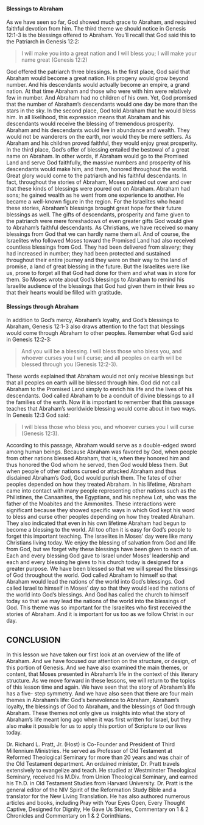 #### Blessings to Abraham

As we have seen so far, God showed much grace to Abraham, and required faithful devotion from him. The third theme we should notice in Genesis 12:1-3 is the blessings offered to Abraham. You’ll recall that God said this to the Patriarch in Genesis 12:2:

> I will make you into a great nation and I will bless you; I will make your name great (Genesis 12:2)

God offered the patriarch three blessings. In the first place, God said that Abraham would become a great nation. His progeny would grow beyond number. And his descendants would actually become an empire, a grand nation. At that time Abraham and those who were with him were relatively few in number. And Abraham had no children of his own. Yet, God promised that the number of Abraham’s descendants would one day be more than the stars in the sky.
In the second place, God told Abraham that he would bless him. In all likelihood, this expression means that Abraham and his descendants would receive the blessing of tremendous prosperity. Abraham and his descendants would live in abundance and wealth. They would not be wanderers on the earth, nor would they be mere settlers. As Abraham and his children proved faithful, they would enjoy great prosperity.
In the third place, God’s offer of blessing entailed the bestowal of a great name on Abraham. In other words, if Abraham would go to the Promised Land and serve God faithfully, the massive numbers and prosperity of his descendants would make him, and them, honored throughout the world. Great glory would come to the patriarch and his faithful descendants.
In fact, throughout the stories of Abraham, Moses pointed out over and over that these kinds of blessings were poured out on Abraham. Abraham had sons; he gained wealth as he went from one experience to another. He became a well-known figure in the region. For the Israelites who heard these stories, Abraham’s blessings brought great hope for their future blessings as well. The gifts of descendants, prosperity and fame given to the patriarch were mere foreshadows of even greater gifts God would give to Abraham’s faithful descendants.
As Christians, we have received so many blessings from God that we can hardly name them all. And of course, the Israelites who followed Moses toward the Promised Land had also received countless blessings from God. They had been delivered from slavery; they had increased in number; they had been protected and sustained throughout their entire journey and they were on their way to the land of promise, a land of great blessing in the future. But the Israelites were like us, prone to forget all that God had done for them and what was in store for them. So Moses wrote about God’s blessings to Abraham to remind his Israelite audience of the blessings that God had given them in their lives so that their hearts would be filled with gratitude.

#### Blessings through Abraham

In addition to God’s mercy, Abraham’s loyalty, and God’s blessings to Abraham, Genesis 12:1-3 also draws attention to the fact that blessings would come through Abraham to other peoples. Remember what God said in Genesis 12:2-3:

> And you will be a blessing. I will bless those who bless you, and whoever curses you I will curse; and all peoples on earth will be blessed through you (Genesis 12:2-3).

These words explained that Abraham would not only receive blessings but that all peoples on earth will be blessed through him. God did not call Abraham to the Promised Land simply to enrich his life and the lives of his descendants. God called Abraham to be a conduit of divine blessings to all the families of the earth. Now it is important to remember that this passage teaches that Abraham’s worldwide blessing would come about in two ways. In Genesis 12:3 God said:

> I will bless those who bless you, and whoever curses you I will curse (Genesis 12:3).

According to this passage, Abraham would serve as a double-edged sword among human beings. Because Abraham was favored by God, when people from other nations blessed Abraham, that is, when they honored him and thus honored the God whom he served, then God would bless them. But when people of other nations cursed or attacked Abraham and thus disdained Abraham’s God, God would punish them. The fates of other peoples depended on how they treated Abraham.
In his lifetime, Abraham came into contact with many people representing other nations such as the Philistines, the Canaanites, the Egyptians, and his nephew Lot, who was the father of the Moabites and the Ammonites. These interactions were significant because they showed specific ways in which God kept his word to bless and curse other peoples depending on how they treated Abraham. They also indicated that even in his own lifetime Abraham had begun to become a blessing to the world.
All too often it is easy for God’s people to forget this important teaching. The Israelites in Moses’ day were like many Christians living today. We enjoy the blessing of salvation from God and life from God, but we forget why these blessings have been given to each of us. Each and every blessing God gave to Israel under Moses’ leadership and each and every blessing he gives to his church today is designed for a greater purpose. We have been blessed so that we will spread the blessings of God throughout the world. God called Abraham to himself so that Abraham would lead the nations of the world into God’s blessings. God called Israel to himself in Moses’ day so that they would lead the nations of the world into God’s blessings. And God has called the church to himself today so that we may lead the nations of the world into the blessings of God. This theme was so important for the Israelites who first received the stories of Abraham. And it is important for us too as we follow Christ in our day.

## CONCLUSION

In this lesson we have taken our first look at an overview of the life of Abraham. And we have focused our attention on the structure, or design, of this portion of Genesis. And we have also examined the main themes, or content, that Moses presented in Abraham’s life in the context of this literary structure.
As we move forward in these lessons, we will return to the topics of this lesson time and again. We have seen that the story of Abraham’s life has a five- step symmetry. And we have also seen that there are four main themes in Abraham’s life: God’s benevolence to Abraham, Abraham’s loyalty, the blessings of God to Abraham, and the blessings of God through Abraham. These themes not only give us insights into what the story of Abraham’s life meant long ago when it was first written for Israel, but they also make it possible for us to apply this portion of Scripture to our lives today.

Dr. Richard L. Pratt, Jr. (Host) is Co-Founder and President of Third Millennium Ministries. He served as Professor of Old Testament at Reformed Theological Seminary for more than 20 years and was chair of the Old Testament department. An ordained minister, Dr. Pratt travels extensively to evangelize and teach. He studied at Westminster Theological Seminary, received his M.Div. from Union Theological Seminary, and earned his Th.D. in Old Testament Studies from Harvard University. Dr. Pratt is the general editor of the NIV Spirit of the Reformation Study Bible and a translator for the New Living Translation. He has also authored numerous articles and books, including Pray with Your Eyes Open, Every Thought Captive, Designed for Dignity, He Gave Us Stories, Commentary on 1 & 2 Chronicles and Commentary on 1 & 2 Corinthians.
